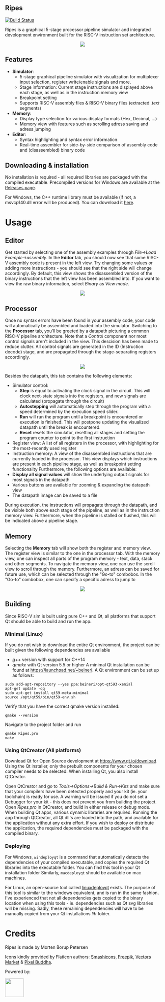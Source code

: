 ## Ripes
[![Build Status](https://travis-ci.org/mortbopet/Ripes.svg?branch=master)](https://travis-ci.org/mortbopet/Ripes/)

Ripes is a graphical 5-stage processor pipeline simulator and integrated development environment built for the RISC-V instruction set architecture. 
<p align="center">
    <img src="https://github.com/mortbopet/Ripes/blob/master/resources/animation.gif?raw=true" />
</p>

## Features
* **Simulator**:
  * 5-stage graphical pipeline simulator with visualization for multiplexer input selection, register write/enable signals and more.
  * Stage information: Current stage instructions are displayed above each stage, as well as in the instruction memory view
  * Breakpoint setting
  * Supports RISC-V assembly files & RISC-V binary files (extracted *.text* segments)
* **Memory**:
  * Display type selection for various display formats (Hex, Decimal, ...)
  * Memory view with features such as scrolling adress saving and adress jumping
* **Editor**:
  * Syntax highlighting and syntax error information
  * Real-time assembler for side-by-side comparison of assembly code and (disassembled) binary code

## Downloading & installation
No installation is required - all required libraries are packaged with the compiled executable.
Precompiled versions for Windows are available at the [Releases page](https://github.com/mortbopet/Ripes/releases).

For Windows, the C++ runtime library must be available (if not, a msvcp140.dll error will be produced). You can download it [here](https://www.microsoft.com/en-us/download/details.aspx?id=48145).

# Usage
## Editor
Get started by selecting one of the assembly examples through *File->Load Example->assembly*. In the **Editor** tab, you should now see that some RISC-V assembly code is present in the left view.
Try changing some values or adding more instructions - you should see that the right side will change accordingly. By default, this view shows the disassembled version of the binary instructions that the left view has been assembled into.
If you want to view the raw binary information, select *Binary* as *View mode*.

<p align="center">
    <img src="https://github.com/mortbopet/Ripes/blob/master/resources/asmeditorpng.png?raw=true"/>
</p>

## Processor
Once no syntax errors have been found in your assembly code, your code will automatically be assembled and loaded into the simulator.
Switching to the **Processor** tab, you'll be greeted by a datapath picturing a common RISC-V pipeline architecture. Note that a *Control* component nor most control signals aren't included in the view. This descision has been made to reduce clutter. All control signals are generated in the ID (Instruction decode) stage, and are propagated through the stage-separating registers accordingly.

<p align="center">
    <img src="https://github.com/mortbopet/Ripes/blob/master/resources/processortab.png?raw=true"/>
</p>

Besides the datapath, this tab contains the following elements:
* Simulator control:
    * **Step** is equal to activating the clock signal in the circuit. This will clock next-state signals into the registers, and new signals are calculated (propagate through the circuit)
    * **Autostepping** will automatically step through the program with a speed determined by the execution speed slider. 
    * **Run** will run the program until a breakpoint is encountered or execution is finished. This will postpone updating the visualized datapath until the break is encountered.
    * **Reset** resets the simulator, resetting all stages and setting the program counter to point to the first instruction
* Register view: A list of all registers in the processor, with highlighting for the most-recently used register
* Instruction memory: A view of the disassembled instructions that are currently loaded in the processor. This view displays which instructions are present in each pipeline stage, as well as breakpoint setting functionality
Furthermore, the following options are available:
* **Display all signal values** will show the underlying output signals for most signals in the datapath
* Various buttons are available for zooming & expanding the datapath view
* The datapath image can be saved to a file

During execution, the instructions will propagate through the datapath, and be visible both above each stage of the pipeline, as well as in the instruction memory view. Furthermore, when the pipeline is stalled or flushed, this will be indicated above a pipeline stage.
## Memory
Selecting the **Memory** tab will show both the register and memory view. The register view is similar to the one in the processor tab.
With the memory view, one can inspect all parts of the program memory - text, data, stack and other segments.
To navigate the memory view, one can use the scroll view to scroll through the memory. Furthermore, an adress can be saved for future use, which can be selected through the "Go-to" combobox. In the "Go-to" combobox, one can specify a specific adress to jump to

<p align="center">
    <img src="https://github.com/mortbopet/Ripes/blob/master/resources/memorytab.png?raw=true"/>
</p>

## Building
Since RISC-V sim is built using pure C++ and Qt, all platforms that support Qt should be able to build and run the app.

### Minimal (Linux)
If you do not wish to download the entire Qt environment, the project can be built given the following dependencies are available
* *g++* version with support for C++14
* *qmake* with Qt version 5.5 or higher
A minimal Qt installation can be found at https://launchpad.net/~beineri.
A Qt environment can be set up as follows:
```
sudo add-apt-repository --yes ppa:beineri/opt-qt593-xenial
apt-get update -qq
sudo apt-get install qt59-meta-minimal
source /opt/qt59/bin/qt59-env.sh
```
Verify that you have the correct qmake version installed:
```
qmake --version
```
Navigate to the project folder and run
```
qmake Ripes.pro
make
```


### Using QtCreator (All platforms)
Download Qt for Open Source development at https://www.qt.io/download.
Using the Qt installer, only the prebuilt components for your chosen compiler needs to be selected. When installing Qt, you also install QtCreator. 

Open QtCreator and go to *Tools->Options->Build & Run->Kits* and make sure that your compilers have been detected properly and your kit (ie. your toolchain) is ready for use. A warning will be issued if you do not set a Debugger for your kit - this does not prevent you from building the project. 
Open *Ripes.pro* in QtCreator, and build in either release or debug mode.
When building Qt apps, various dynamic libraries are required. Running the app through QtCreator, all Qt dll's are loaded into the path, and available for the application without any extra effort. If you wish to deploy or distribute the application, the required dependencies must be packaged with the compiled binary.

### Deploying
For Windows, `windeployqt` is a command that automatically detects the dependencies of your compiled executable, and copies the required Qt libraries into the executable folder. You can find this tool in your Qt installation folder
Similarly, `macdeployqt` should be available on mac machines.

For Linux, an open-source tool called [linuxdeployqt](https://github.com/probonopd/linuxdeployqt) exists. The purpose of this tool is similar to the windows equivalent, and is run in the same fashion. I've experienced that not all dependencies gets copied to the binary location when using this tools - ie. dependencies such as Qt svg libraries will be missing. Sadly, these remaining dependencies will have to be manually copied from your Qt installations *lib* folder.

# Credits
Ripes is made by Morten Borup Petersen

Icons kindly provided by Flaticon authors: [Smashicons](https://www.flaticon.com/authors/smashicons), [Freepik](https://www.flaticon.com/authors/freepik), [Vectors Market](https://www.flaticon.com/authors/vectors-market) & [Pixel Buddha](https://www.flaticon.com/authors/pixel-buddha).

Powered by:

<a href="https://www.qt.io/">
    <img src="https://github.com/mortbopet/Ripes/blob/master/resources/QtIcon.png" width="60" height="60" />
</a>
